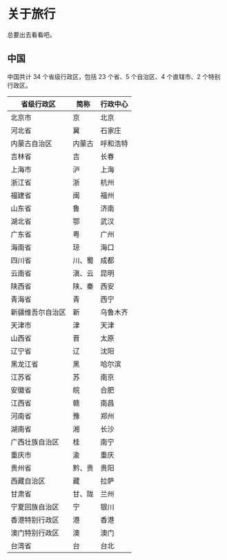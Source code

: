 # 关于旅行

总要出去看看吧。

## 中国

中国共计 34 个省级行政区，包括 23 个省、5 个自治区、4 个直辖市、2 个特别行政区。

| 省级行政区       | 简称   | 行政中心 |
| ---------------- | ------ | -------- |
| 北京市           | 京     | 北京     |
| 河北省           | 冀     | 石家庄   |
| 内蒙古自治区     | 内蒙古 | 呼和浩特 |
| 吉林省           | 吉     | 长春     |
| 上海市           | 沪     | 上海     |
| 浙江省           | 浙     | 杭州     |
| 福建省           | 闽     | 福州     |
| 山东省           | 鲁     | 济南     |
| 湖北省           | 鄂     | 武汉     |
| 广东省           | 粤     | 广州     |
| 海南省           | 琼     | 海口     |
| 四川省           | 川、蜀 | 成都     |
| 云南省           | 滇、云 | 昆明     |
| 陕西省           | 陕、秦 | 西安     |
| 青海省           | 青     | 西宁     |
| 新疆维吾尔自治区 | 新     | 乌鲁木齐 |
| 天津市           | 津     | 天津     |
| 山西省           | 晋     | 太原     |
| 辽宁省           | 辽     | 沈阳     |
| 黑龙江省         | 黑     | 哈尔滨   |
| 江苏省           | 苏     | 南京     |
| 安徽省           | 皖     | 合肥     |
| 江西省           | 赣     | 南昌     |
| 河南省           | 豫     | 郑州     |
| 湖南省           | 湘     | 长沙     |
| 广西壮族自治区   | 桂     | 南宁     |
| 重庆市           | 渝     | 重庆     |
| 贵州省           | 黔、贵 | 贵阳     |
| 西藏自治区       | 藏     | 拉萨     |
| 甘肃省           | 甘、陇 | 兰州     |
| 宁夏回族自治区   | 宁     | 银川     |
| 香港特别行政区   | 港     | 香港     |
| 澳门特别行政区   | 澳     | 澳门     |
| 台湾省           | 台     | 台北     |

